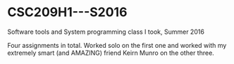 # CSC209H1---S2016
Software tools and System programming class I took, Summer 2016

Four assignments in total. Worked solo on the first one and worked with my extremely smart (and AMAZING) friend Keirn Munro on the other three.
